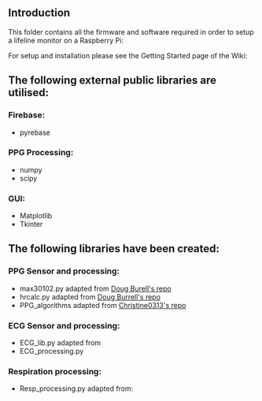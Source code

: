 ## Introduction
This folder contains all the firmware and software required in order to setup a lifeline monitor on a Raspberry Pi:

For setup and installation please see the Getting Started page of the Wiki:

## The following external public libraries are utilised:

### Firebase:
 - pyrebase

### PPG Processing:
 - numpy
 - scipy

### GUI:
- Matplotlib
- Tkinter

## The following libraries have been created:

### PPG Sensor and processing:
- max30102.py adapted from [Doug Burell's repo](https://github.com/doug-burrell/max30102/max30102.py)
- hrcalc.py adapted from [Doug Burrell's repo](https://github.com/doug-burrell/max30102/max30102.py)
- PPG_algorithms adapted from [Christine0313's repo
](https://github.com/Christine0313/CS244Fall2017) 

### ECG Sensor and processing:
- ECG_lib.py adapted from
- ECG_processing.py

### Respiration processing:
- Resp_processing.py adapted from:




<!--stackedit_data:
eyJoaXN0b3J5IjpbLTMzNjQyNTEzLDc0NDgxMjMzOF19
-->